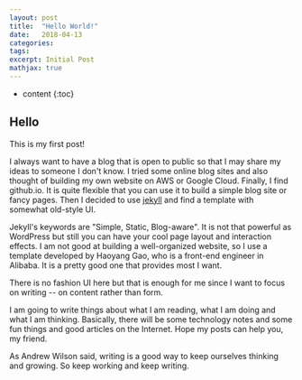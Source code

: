 ```yaml
---
layout: post
title:  "Hello World!"
date:   2018-04-13
categories:
tags:
excerpt: Initial Post
mathjax: true
---
```


* content
{:toc}

## Hello

This is my first post!

I always want to have a blog that is open to public so that I may share my ideas to someone I don't know. I tried some online blog sites and also thought of building my own website on AWS or Google Cloud. Finally, I find github.io. It is quite flexible that you can use it to build a simple blog site or fancy pages. Then I decided to use [jekyll](https://jekyllrb.com/) and find a template with somewhat old-style UI.

Jekyll's keywords are "Simple, Static, Blog-aware". It is not that powerful as WordPress but still you can have your cool page layout and interaction effects. I am not good at building a well-organized website, so I use a template developed by Haoyang Gao, who is a front-end engineer in Alibaba. It is a pretty good one that provides most I want.

There is no fashion UI here but that is enough for me since I want to focus on writing -- on content rather than form.

I am going to write things about what I am reading, what I am doing and what I am thinking. Basically, there will be some technology notes and some fun things and good articles on the Internet. Hope my posts can help you, my friend.

As Andrew Wilson said, writing is a good way to keep ourselves thinking and growing. So keep working and keep writing.

